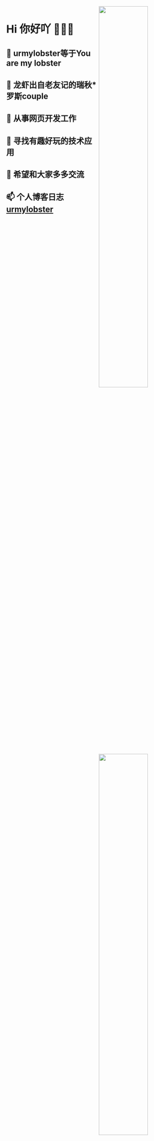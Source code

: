 


<img align="right" width="51%" src="https://github-readme-stats.vercel.app/api?username=urmylobster&show_icons=true&title_color=eb1f6a&icon_color=999&text_color=999999&bg_color=0,27282200,0000000F&hide_border=true&count_private=true&hide_title=true" />

<img align="right" width="51%" src="https://github-readme-stats.vercel.app/api/top-langs/?username=urmylobster&hide=html,jupyter%20notebook,css&layout=compact&text_size=14&title_color=eb1f6a&icon_color=e28905&text_color=999999&bg_color=0,27282200,0000000F&hide_border=true">


# Hi 你好吖 👋👋👋

💞️ urmylobster等于You are my lobster
-
🦞 龙虾出自老友记的瑞秋*罗斯couple
-
💼 从事网页开发工作
-
🔭 寻找有趣好玩的技术应用
-
👀 希望和大家多多交流
-
📫 个人博客日志 [urmylobster](https://urmylobster.com)
-


